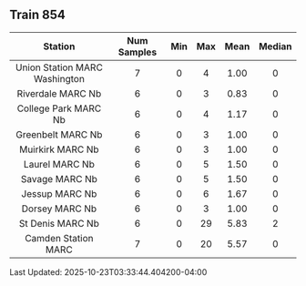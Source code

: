 ## Train 854

| Station | Num Samples | Min | Max | Mean | Median |
| :-----: | :---------: | :-: | :-: | :--: | :----: |
| Union Station MARC Washington | 7 | 0 | 4 | 1.00 | 0 |
| Riverdale MARC Nb | 6 | 0 | 3 | 0.83 | 0 |
| College Park MARC Nb | 6 | 0 | 4 | 1.17 | 0 |
| Greenbelt MARC Nb | 6 | 0 | 3 | 1.00 | 0 |
| Muirkirk MARC Nb | 6 | 0 | 3 | 1.00 | 0 |
| Laurel MARC Nb | 6 | 0 | 5 | 1.50 | 0 |
| Savage MARC Nb | 6 | 0 | 5 | 1.50 | 0 |
| Jessup MARC Nb | 6 | 0 | 6 | 1.67 | 0 |
| Dorsey MARC Nb | 6 | 0 | 3 | 1.00 | 0 |
| St Denis MARC Nb | 6 | 0 | 29 | 5.83 | 2 |
| Camden Station MARC | 7 | 0 | 20 | 5.57 | 0 |


Last Updated: 2025-10-23T03:33:44.404200-04:00